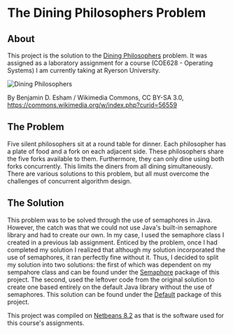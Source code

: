 # The Dining Philosophers Problem

## About
This project is the solution to the [Dining Philosophers](https://en.wikipedia.org/wiki/Dining_philosophers_problem) problem. It was assigned as a laboratory assignment for a course (COE628 - Operating Systems) I am currently taking at Ryerson University. 

![Dining Philosophers](https://en.wikipedia.org/wiki/Dining_philosophers_problem#/media/File:An_illustration_of_the_dining_philosophers_problem.png "Dining Philosophers")

By Benjamin D. Esham / Wikimedia Commons, CC BY-SA 3.0, https://commons.wikimedia.org/w/index.php?curid=56559


## The Problem
Five silent philosophers sit at a round table for dinner. Each philosopher has a plate of food and a fork on each adjacent side. These philosophers share the five forks available to them. Furthermore, they can only dine using both forks concurrently. This limits the diners from all dining simultaneously. There are various solutions to this problem, but all must overcome the challenges of concurrent algorithm design.   

## The Solution
This problem was to be solved through the use of semaphores in Java. However, the catch was that we could not use Java's built-in semaphore library and had to create our own. In my case, I used the semaphore class I created in a previous lab assignment. Enticed by the problem, once I had completed my solution I realized that although my solution incorporated the use of semaphores, it ran perfectly fine without it. Thus, I decided to split my solution into two solutions: the first of which was dependent on my sempahore class and can be found under the [Semaphore](https://github.com/demharusnam/DiningPhilosophers/tree/master/src/Semaphore) package of this project. The second, used the leftover code from the original solution to create one based entirely on the default Java library without the use of semaphores. This solution can be found under the [Default](https://github.com/demharusnam/DiningPhilosophers/tree/master/src/Default) package of this project.

This project was compiled on [Netbeans 8.2](https://netbeans.org/downloads/old/8.2/) as that is the software used for this course's assignments.


